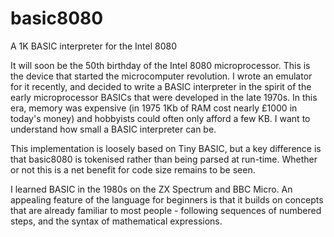 # basic8080
A 1K BASIC interpreter for the Intel 8080

It will soon be the 50th birthday of the
Intel 8080 microprocessor. This is the
device that started the microcomputer
revolution. I wrote an emulator for it
recently, and decided to write a BASIC
interpreter in the spirit of the early
microprocessor BASICs that were developed
in the late 1970s. In this era, memory was
expensive (in 1975 1Kb of RAM cost nearly
£1000 in today's money) and hobbyists could
often only afford a few KB. I want to
understand how small a BASIC interpreter
can be.

This implementation is loosely based on
Tiny BASIC, but a key difference is that
basic8080 is tokenised rather than being
parsed at run-time. Whether or not this
is a net benefit for code size remains to
be seen.

I learned BASIC in the 1980s on the
ZX Spectrum and BBC Micro. An appealing
feature of the language for beginners is
that it builds on concepts that are already
familiar to most people - following
sequences of numbered steps, and the syntax
of mathematical expressions.
